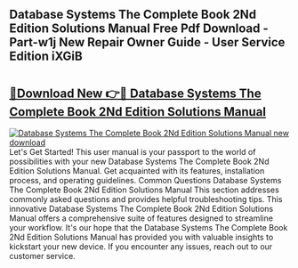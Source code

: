 ## Database Systems The Complete Book 2Nd Edition Solutions Manual Free Pdf Download - Part-w1j New Repair Owner Guide - User Service Edition iXGiB

# <h2><a href="http://bc3645.oget.top/?id=Database+Systems+The+Complete+Book+2Nd+Edition+Solutions+Manual">🔗Download New 👉🔴 Database Systems The Complete Book 2Nd Edition Solutions Manual</a></h2>

[![Database Systems The Complete Book 2Nd Edition Solutions Manual new download](https://i.imgur.com/5g1atiW.png)](http://bc3645.oget.top/?id=Database+Systems+The+Complete+Book+2Nd+Edition+Solutions+Manual)
Let's Get Started! This user manual is your passport to the world of possibilities with your new Database Systems The Complete Book 2Nd Edition Solutions Manual. Get acquainted with its features, installation process, and operating guidelines. Common Questions Database Systems The Complete Book 2Nd Edition Solutions Manual This section addresses commonly asked questions and provides helpful troubleshooting tips. This innovative Database Systems The Complete Book 2Nd Edition Solutions Manual offers a comprehensive suite of features designed to streamline your workflow. It's our hope that the Database Systems The Complete Book 2Nd Edition Solutions Manual has provided you with valuable insights to kickstart your new device. If you encounter any issues, reach out to our customer service.
